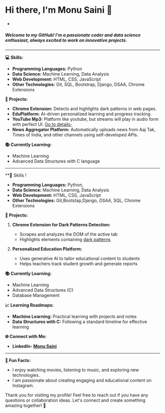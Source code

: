 # Hi there, I'm Monu Saini 👋
-
##### Welcome to my GitHub! I'm a passionate coder and data science enthusiast, always excited to work on innovative projects.

---

**💻 Skills:**
- **Programming Languages:** Python
- **Data Science:** Machine Learning, Data Analysis
- **Web Development:** HTML, CSS, JavaScript
- **Other Technologies:** Git, SQL, Bootstrap, Django, DSAA, Chrome Extensions
  
**🚀 Projects:**
- **Chrome Extension:** Detects and highlights dark patterns in web pages.
- **EduPlatform:** AI-driven personalized learning and progress tracking.
- **YouTube Mp3:** Platform like youtube, but streams will play in audio form with perfect UI. [Go to details-](https://projectksecure.blogspot.com/)
- **News Aggregator Platform:** Automatically uploads news from Aaj Tak, Times of India, and other channels using self-developed APIs.

**📚 Currently Learning:**
- Machine Learning
- Advanced Data Structures with C language

---

**💼 Skills !
- **Programming Languages:** Python,
- **Data Science:** Machine Learning, Data Analysis
- **Web Development:** HTML, CSS, JavaScript
- **Other Technologies:** Git,Bootstap,Django, *DSAA*, SQL, Chrome Extensions

**🚀 Projects:**
1. **Chrome Extension for Dark Patterns Detection:**
   - Scrapes and analyzes the DOM of the active tab
   - Highlights elements containing [dark patterns](https://projectksecure.blogspot.com/2024/06/what-are-deceptive-patterns.html)

2. **Personalized Education Platform:**
   - Uses generative AI to tailor educational content to students
   - Helps teachers track student growth and generate reports


**📚 Currently Learning:**
- Machine Learning
- Advanced Data Structures (C)
- Database Management

**📈 Learning Roadmaps:**
- **Machine Learning:** Practical learning with projects and notes
- **Data Structures with C:** Following a standard timeline for effective learning

**🌐 Connect with Me:**
- **LinkedIn- [Monu Saini](https://www.linkedin.com/in/monupydev)**

---



**🌟 Fun Facts:**
- I enjoy watching movies, listening to music, and exploring new technologies.
- I am passionate about creating engaging and educational content on Instagram.

Thank you for visiting my profile! Feel free to reach out if you have any questions or collaboration ideas. Let's connect and create something amazing together! 🚀
